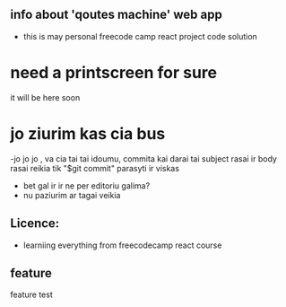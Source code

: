 ## info about 'qoutes machine' web app

- this is may personal freecode camp react project code solution

# need a printscreen for sure

it will be here soon

# jo ziurim kas cia bus

-jo jo jo , va cia tai tai idoumu, commita kai darai tai subject rasai ir body rasai
reikia tik "$git commit" parasyti ir viskas

- bet gal ir ir ne per editoriu galima?
- nu paziurim ar tagai veikia

## Licence:
-  learniing everything from freecodecamp react course
## feature
feature test
